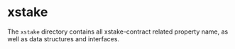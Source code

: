 # xstake

The `xstake` directory contains all xstake-contract related property name, as well as data structures and interfaces.
